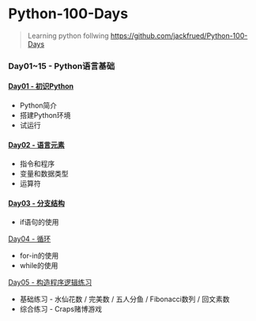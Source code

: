 # Python-100-Days
> Learning python follwing https://github.com/jackfrued/Python-100-Days



### Day01~15 - Python语言基础

#### [Day01 - 初识Python](https://github.com/fongzhizhi/Python-100-Days/tree/master/Day01-15/Day01)

- Python简介
- 搭建Python环境
- 试运行

#### [Day02 - 语言元素](https://github.com/fongzhizhi/Python-100-Days/tree/master/Day01-15/Day02)

+ 指令和程序
+ 变量和数据类型
+ 运算符

#### [Day03 - 分支结构](https://github.com/fongzhizhi/Python-100-Days/tree/master/Day01-15/Day03)

+ if语句的使用

[Day04 - 循环](https://github.com/fongzhizhi/Python-100-Days/tree/master/Day01-15/Day04)

+ for-in的使用
+ while的使用

[Day05 - 构造程序逻辑练习](https://github.com/fongzhizhi/Python-100-Days/tree/master/Day01-15/Day05)

- 基础练习 - 水仙花数 / 完美数 / 五人分鱼 / Fibonacci数列 / 回文素数
- 综合练习 - Craps赌博游戏

